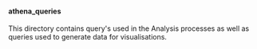 #### athena_queries

This directory contains query's used in the Analysis processes
as well as queries used to generate data for visualisations.
